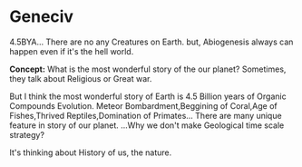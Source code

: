 # Geneciv
4.5BYA...
There are no any Creatures on Earth.
but, Abiogenesis always can happen even if it's the hell world.

**Concept:**
What is the most wonderful story of the our planet?
Sometimes, they talk about Religious or Great  war.

But I think the most wonderful story of Earth is 4.5 Billion years of Organic Compounds Evolution.
Meteor Bombardment,Beggining of Coral,Age of Fishes,Thrived Reptiles,Domination of Primates...
There are many unique feature in story of our planet.
...Why we don't make Geological time scale strategy?

It's thinking about History of us, the nature.
